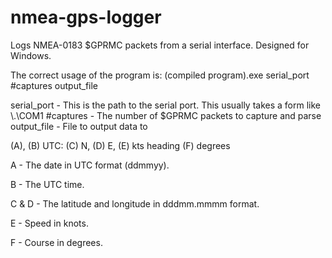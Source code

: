 # nmea-gps-logger
Logs NMEA-0183 $GPRMC packets from a serial interface. Designed for Windows.

The correct usage of the program is:
(compiled program).exe serial_port #captures output_file

serial_port - This is the path to the serial port. This usually takes a form like \\.\COM1
#captures - The number of $GPRMC packets to capture and parse
output_file - File to output data to

(A), (B) UTC: (C) N, (D) E, (E) kts heading (F) degrees

A - The date in UTC format (ddmmyy).

B - The UTC time.

C & D - The latitude and longitude in dddmm.mmmm format.

E - Speed in knots.

F - Course in degrees.

